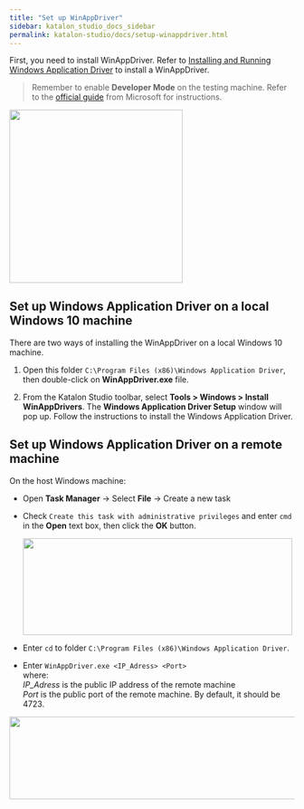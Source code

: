 ```yaml
---
title: "Set up WinAppDriver" 
sidebar: katalon_studio_docs_sidebar
permalink: katalon-studio/docs/setup-winappdriver.html 
---
```

First, you need to install WinAppDriver. Refer to [Installing and Running Windows Application Driver](https://github.com/microsoft/WinAppDriver#installing-and-running-windows-application-driver) to install a WinAppDriver.

>Remember to enable **Developer Mode** on the testing machine. Refer to the [official guide](https://docs.microsoft.com/en-us/windows/uwp/get-started/enable-your-device-for-development) from Microsoft for instructions.

<img src="https://github.com/katalon-studio/docs-images/raw/master/katalon-studio/docs/introduction-desktop-app-testing/dev-mode.png" width="305.5" height="">

## Set up Windows Application Driver on a local Windows 10 machine

There are two ways of installing the WinAppDriver on a local Windows 10 machine.

1. Open this folder `C:\Program Files (x86)\Windows Application Driver`, then double-click on **WinAppDriver.exe** file.

2. From the Katalon Studio toolbar, select **Tools > Windows > Install WinAppDrivers**. The **Windows Application Driver Setup** window will pop up. Follow the instructions to install the Windows Application Driver.

## Set up Windows Application Driver on a remote machine

On the host Windows machine:

* Open **Task Manager** -> Select **File** -> Create a new task
* Check `Create this task with administrative privileges` and enter `cmd` in the **Open** text box, then click the **OK** button.

   <img src="https://github.com/katalon-studio/docs-images/raw/master/katalon-studio/docs/introduction-desktop-app-testing/Set-up-1.png" width="476" height="171">

* Enter `cd` to folder `C:\Program Files (x86)\Windows Application Driver`.
* Enter `WinAppDriver.exe <IP_Adress> <Port>` \
    where: \
    *IP_Adress* is the public IP address of the remote machine \
    *Port* is the public port of the remote machine. By default, it should be 4723.

<img src="https://github.com/katalon-studio/docs-images/raw/master/katalon-studio/docs/introduction-desktop-app-testing/Set-up-2.png" width="690" height="146">
